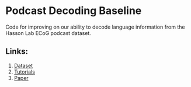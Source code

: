# Podcast Decoding Baseline
Code for improving on our ability to decode language information from the Hasson Lab ECoG podcast dataset.

## Links:
  1. [Dataset](https://openneuro.org/datasets/ds005574/versions/1.0.2)
  2. [Tutorials](https://hassonlab.github.io/podcast-ecog-tutorials/html/notebooks/00-intro.html)
  3. [Paper](https://www.biorxiv.org/content/10.1101/2025.02.14.638352v1)
